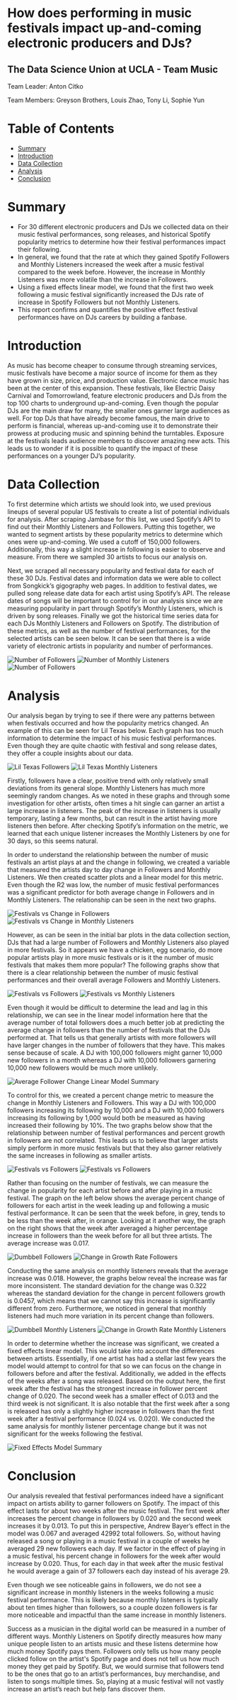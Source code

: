# How does performing in music festivals impact up-and-coming electronic producers and DJs?
## The Data Science Union at UCLA - Team Music
Team Leader: Anton Citko

Team Members: Greyson Brothers, Louis Zhao, Tony Li, Sophie Yun

# Table of Contents
- [Summary](#summary)
- [Introduction](#introduction)
- [Data Collection](#data-collection)
- [Analysis](#analysis)
- [Conclusion](#conclusion)

# Summary

* For 30 different electronic producers and DJs we collected data on their music festival performances, song releases, and historical Spotify popularity metrics to determine how their festival performances impact their following.
* In general, we found that the rate at which they gained Spotify Followers and Monthly Listeners increased the week after a music festival compared to the week before. However, the increase in Monthly Listeners was more volatile than the increase in Followers.
* Using a fixed effects linear model, we found that the first two week following a music festival significantly increased the DJs rate of increase in Spotify Followers but not Monthly Listeners.
* This report confirms and quantifies the positive effect festival performances have on DJs careers by building a fanbase.

# Introduction
As music has become cheaper to consume through streaming services, music festivals have become a major source of income for them as they have grown in size, price, and production value. Electronic dance music has been at the center of this expansion. These festivals, like Electric Daisy Carnival and Tomorrowland, feature electronic producers and DJs from the top 100 charts to underground up-and-coming. Even though the popular DJs are the main draw for many, the smaller ones garner large audiences as well. For top DJs that have already become famous, the main drive to perform is financial, whereas up-and-coming use it to demonstrate their prowess at producing music and spinning behind the turntables. Exposure at the festivals leads audience members to discover amazing new acts. This leads us to wonder if it is possible to quantify the impact of these performances on a younger DJ’s popularity.

# Data Collection
To first determine which artists we should look into, we used previous lineups of several popular US festivals to create a list of potential individuals for analysis. After scraping Jambase for this list, we used Spotify’s API to find out their Monthly Listeners and Followers. Putting this together, we wanted to segment artists by these popularity metrics to determine which ones were up-and-coming. We used a cutoff of 150,000 followers. Additionally, this way a slight increase in following is easier to observe and measure. From there we sampled 30 artists to focus our analysis on.

Next, we scraped all necessary popularity and festival data for each of these 30 DJs. Festival dates and information data we were able to collect from Songkick’s gigography web pages. In addition to festival dates, we pulled song release date data for each artist using Spotify’s API. The release dates of songs will be important to control for in our analysis since we are measuring popularity in part through Spotify’s Monthly Listeners, which is driven by song releases. Finally we got the historical time series data for each DJs Monthly Listeners and Followers on Spotify. The distribution of these metrics, as well as the number of festival performances, for the selected artists can be seen below. It can be seen that there is a wide variety of electronic artists in popularity and number of performances.

![Number of Followers](https://github.com/AntonCitko/DSU-Team-Music/blob/master/Visualizations/Number%20of%20Followers.png?raw=true)
![Number of Monthly Listeners](https://github.com/AntonCitko/DSU-Team-Music/blob/master/Visualizations/Number%20of%20Monthly%20Listeners.png?raw=true)
![Number of Followers](https://github.com/AntonCitko/DSU-Team-Music/blob/master/Visualizations/Number%20of%20Festivals.png?raw=true)

# Analysis
Our analysis began by trying to see if there were any patterns between when festivals occurred and how the popularity metrics changed. An example of this can be seen for Lil Texas below. Each graph has too much information to determine the impact of his music festival performances. Even though they are quite chaotic with festival and song release dates, they offer a couple insights about our data.

![Lil Texas Followers](https://github.com/AntonCitko/DSU-Team-Music/blob/master/Visualizations/Lil%20Texas%20Followers.png?raw=true)
![Lil Texas Monthly Listeners](https://github.com/AntonCitko/DSU-Team-Music/blob/master/Visualizations/Lil%20Texas%20Monthly%20Listeners.png?raw=true)

Firstly, followers have a clear, positive trend with only relatively small deviations from its general slope. Monthly Listeners has much more seemingly random changes. As we noted in these graphs and through some investigation for other artists, often times a hit single can garner an artist a large increase in listeners. The peak of the increase in listeners is usually temporary, lasting a few months, but can result in the artist having more listeners then before. After checking Spotify’s information on the metric, we learned that each unique listener increases the Monthly Listeners by one for 30 days, so this seems natural.

In order to understand the relationship between the number of music festivals an artist plays at and the change in following, we created a variable that measured the artists day to day change in Followers and Monthly Listeners. We then created scatter plots and a linear model for this metric. Even though the R2 was low, the number of music festival performances was a significant predictor for both average change in Followers and in Monthly Listeners. The relationship can be seen in the next two graphs.

![Festivals vs Change in Followers](https://github.com/AntonCitko/DSU-Team-Music/blob/master/Visualizations/Festivals%20vs%20Change%20in%20Followers.png?raw=true)
![Festivals vs Change in Monthly Listeners](https://github.com/AntonCitko/DSU-Team-Music/blob/master/Visualizations/Festivals%20vs%20Change%20Monthly%20Listeners.png?raw=true)

However, as can be seen in the initial bar plots in the data collection section, DJs that had a large number of Followers and Monthly Listeners also played in more festivals. So it appears we have a chicken, egg scenario, do more popular artists play in more music festivals or is it the number of music festivals that makes them more popular? The following graphs show that there is a clear relationship between the number of music festival performances and their overall average Followers and Monthly Listeners.

![Festivals vs Followers](https://github.com/AntonCitko/DSU-Team-Music/blob/master/Visualizations/Festivals%20vs%20Followers.png?raw=true)
![Festivals vs Monthly Listeners](https://github.com/AntonCitko/DSU-Team-Music/blob/master/Visualizations/Festivals%20vs%20Monthly%20Listeners.png?raw=true)

Even though it would be difficult to determine the lead and lag in this relationship, we can see in the linear model information here that the average number of total followers does a much better job at predicting the average change in followers than the number of festivals that the DJs performed at. That tells us that generally artists with more followers will have larger changes in the number of followers that they have. This makes sense because of scale. A DJ with 100,000 followers might garner 10,000 new followers in a month whereas a DJ with 10,000 followers garnering 10,000 new followers would be much more unlikely.

![Average Follower Change Linear Model Summary](https://github.com/AntonCitko/DSU-Team-Music/blob/master/Visualizations/Average%20Follower%20Change%20Linear%20Model%20Summary.png?raw=true)

To control for this, we created a percent change metric to measure the change in Monthly Listeners and Followers. This way a DJ with 100,000 followers increasing its following by 10,000 and a DJ with 10,000 followers increasing its following by 1,000 would both be measured as having increased their following by 10%. The two graphs below show that the relationship between number of festival performances and percent growth in followers are not correlated. This leads us to believe that larger artists simply perform in more music festivals but that they also garner relatively the same increases in following as smaller artists.

![Festivals vs Followers](https://github.com/AntonCitko/DSU-Team-Music/blob/master/Visualizations/Festivals%20vs%20Followers.png?raw=true)
![Festivals vs Followers](https://github.com/AntonCitko/DSU-Team-Music/blob/master/Visualizations/Festivals%20vs%20Followers.png?raw=true)

Rather than focusing on the number of festivals, we can measure the change in popularity for each artist before and after playing in a music festival. The graph on the left below shows the average percent change of followers for each artist in the week leading up and following a music festival performance. It can be seen that the week before, in grey, tends to be less than the week after, in orange. Looking at it another way, the graph on the right shows that the week after averaged a higher percentage increase in followers than the week before for all but three artists. The average increase was 0.017.

![Dumbbell Followers](https://github.com/AntonCitko/DSU-Team-Music/blob/master/Visualizations/Dumbbell%20Followers.png?raw=true)
![Change in Growth Rate Followers](https://github.com/AntonCitko/DSU-Team-Music/blob/master/Visualizations/Change%20in%20Growth%20Rate%20Followers.png?raw=true)

Conducting the same analysis on monthly listeners reveals that the average increase was 0.018. However, the graphs below reveal the increase was far more inconsistent. The standard deviation for the change was 0.322 whereas the standard deviation for the change in percent followers growth is 0.0457, which means that we cannot say this increase is significantly different from zero. Furthermore, we noticed in general that monthly listeners had much more variation in its percent change than followers.

![Dumbbell Monthly Listeners](https://github.com/AntonCitko/DSU-Team-Music/blob/master/Visualizations/Dumbbell%20Monthly%20Listeners.png?raw=true)
![Change in Growth Rate Monthly Listeners](https://github.com/AntonCitko/DSU-Team-Music/blob/master/Visualizations/Change%20in%20Growth%20Rate%20Monthly%20Listeners.png?raw=true)

In order to determine whether the increase was significant, we created a fixed effects linear model. This would take into account the differences between artists. Essentially, if one artist has had a stellar last few years the model would attempt to control for that so we can focus on the change in followers before and after the festival. Additionally, we added in the effects of the weeks after a song was released. Based on the output here, the first week after the festival has the strongest increase in follower percent change of 0.020. The second week has a smaller effect of 0.013 and the third week is not significant. It is also notable that the first week after a song is released has only a slightly higher increase in followers than the first week after a festival performance (0.024 vs. 0.020). We conducted the same analysis for monthly listener percentage change but it was not significant for the weeks following the festival.

![Fixed Effects Model Summary](https://github.com/AntonCitko/DSU-Team-Music/blob/master/Visualizations/Fixed%20Effects%20Model%20Summary.png?raw=true)

# Conclusion
Our analysis revealed that festival performances indeed have a significant impact on artists ability to garner followers on Spotify. The impact of this effect lasts for about two weeks after the music festival. The first week after increases the percent change in followers by 0.020 and the second week increases it by 0.013. To put this in perspective, Andrew Bayer’s effect in the model was 0.067 and averaged 42992 total followers. So, without having released a song or playing in a music festival in a couple of weeks he averaged 29 new followers each day. If we factor in the effect of playing in a music festival, his percent change in followers for the week after would increase by 0.020. Thus, for each day in that week after the music festival he would average a gain of 37 followers each day instead of his average 29.

Even though we see noticeable gains in followers, we do not see a significant increase in monthly listeners in the weeks following a music festival performance. This is likely because monthly listeners is typically about ten times higher than followers, so a couple dozen followers is far more noticeable and impactful than the same increase in monthly listeners.

Success as a musician in the digital world can be measured in a number of different ways. Monthly Listeners on Spotify directly measures how many unique people listen to an artists music and these listens determine how much money Spotify pays them. Followers only tells us how many people clicked follow on the artist's Spotify page and does not tell us how much money they get paid by Spotify. But, we would surmise that followers tend to be the ones that go to an artist’s performances, buy merchandise, and listen to songs multiple times. So, playing at a music festival will not vastly increase an artist’s reach but help fans discover them.
